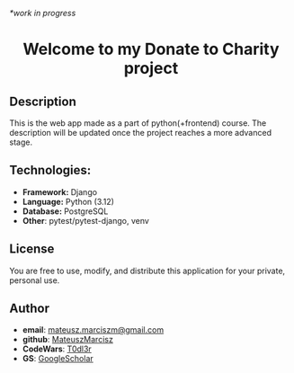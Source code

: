 <i>*work in progress</i>

<h1 align="center">Welcome to my <strong>Donate to Charity</strong> project</h1>

## Description

This is the web app made as a part of python(+frontend) course. The description will be updated once the project reaches a more advanced stage.

## Technologies:
- **Framework:** Django
- **Language:** Python (3.12)
- **Database:** PostgreSQL
- **Other**: pytest/pytest-django, venv

## License
You are free to use, modify, and distribute this application for your private, personal use.

## Author
- **email**: mateusz.marciszm@gmail.com
- **github**: [MateuszMarcisz](https://github.com/MateuszMarcisz)
- **CodeWars**: [T0dl3r](https://www.codewars.com/users/T0dl3r)
- **GS**: [GoogleScholar](https://scholar.google.com/citations?user=QW3tlewAAAAJ&hl=en)